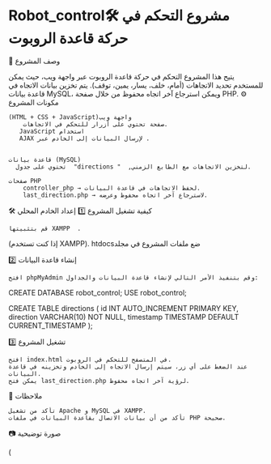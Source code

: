 # Robot_control🛠 مشروع التحكم في حركة قاعدة الروبوت
📌 وصف المشروع

يتيح هذا المشروع التحكم في حركة قاعدة الروبوت عبر واجهة ويب، حيث يمكن للمستخدم تحديد الاتجاهات (أمام، خلف، يسار، يمين، توقف). يتم تخزين بيانات الاتجاه في قاعدة بيانات MySQL، ويمكن استرجاع آخر اتجاه محفوظ من خلال صفحة PHP.
⚙️ مكونات المشروع

    (HTML + CSS + JavaScript)واجهة ويب
        صفحة تحتوي على أزرار للتحكم في الاتجاهات.
       JavaScript استخدام  
       AJAX لإرسال البيانات إلى الخادم عبر .
        

    قاعدة بيانات (MySQL)
      تحتوي على جدول  "directions "  ,لتخزين الاتجاهات مع الطابع الزمني.

    صفحات PHP
        controller_php → لحفظ الاتجاهات في قاعدة البيانات.
        last_direction.php → لاسترجاع آخر اتجاه محفوظ وعرضه.

🛠 كيفية تشغيل المشروع
1️⃣ إعداد الخادم المحلي

    قم بتثبيتها XAMPP  .
  (إذا كنت تستخدم XAMPP).  htdocsضع ملفات المشروع في مجلد  

2️⃣ إنشاء قاعدة البيانات

    افتح phpMyAdmin وقم بتنفيذ الأمر التالي لإنشاء قاعدة البيانات والجداول:

CREATE DATABASE robot_control;
USE robot_control;

CREATE TABLE directions (
    id INT AUTO_INCREMENT PRIMARY KEY,
    direction VARCHAR(10) NOT NULL,
    timestamp TIMESTAMP DEFAULT CURRENT_TIMESTAMP
);

3️⃣ تشغيل المشروع

    افتح index.html في المتصفح للتحكم في الروبوت.
    عند الضغط على أي زر، سيتم إرسال الاتجاه إلى الخادم وتخزينه في قاعدة البيانات.
    يمكن فتح last_direction.php لرؤية آخر اتجاه محفوظ.

📌 ملاحظات

    تأكد من تشغيل Apache و MySQL في XAMPP.
    تأكد من أن بيانات الاتصال بقاعدة البيانات في ملفات PHP صحيحة.

📷 صورة توضيحية

(
